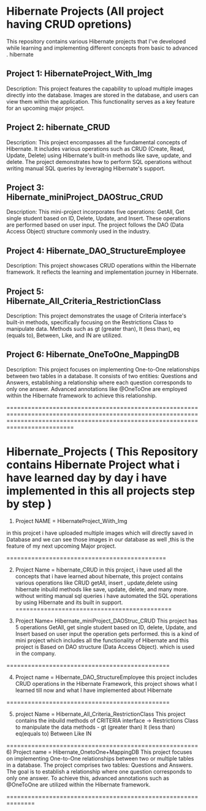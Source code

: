 # Hibernate Projects (All project having CRUD opretions)

This repository contains various Hibernate projects that I've developed while learning and implementing different concepts from  basic to advanced . hibernate

## Project 1: HibernateProject_With_Img

Description: This project features the capability to upload multiple images directly into the database. Images are stored in the database, and users can view them within the application. This functionality serves as a key feature for an upcoming major project.

## Project 2: hibernate_CRUD

Description: This project encompasses all the fundamental concepts of Hibernate. It includes various operations such as CRUD (Create, Read, Update, Delete) using Hibernate's built-in methods like save, update, and delete. The project demonstrates how to perform SQL operations without writing manual SQL queries by leveraging Hibernate's support.

## Project 3: Hibernate_miniProject_DAOStruc_CRUD

Description: This mini-project incorporates five operations: GetAll, Get single student based on ID, Delete, Update, and Insert. These operations are performed based on user input. The project follows the DAO (Data Access Object) structure commonly used in the industry.

## Project 4: Hibernate_DAO_StructureEmployee

Description: This project showcases CRUD operations within the Hibernate framework. It reflects the learning and implementation journey in Hibernate.

## Project 5: Hibernate_All_Criteria_RestrictionClass

Description: This project demonstrates the usage of Criteria interface's built-in methods, specifically focusing on the Restrictions Class to manipulate data. Methods such as gt (greater than), lt (less than), eq (equals to), Between, Like, and IN are utilized.

## Project 6: Hibernate_OneToOne_MappingDB

Description: This project focuses on implementing One-to-One relationships between two tables in a database. It consists of two entities: Questions and Answers, establishing a relationship where each question corresponds to only one answer. Advanced annotations like @OneToOne are employed within the Hibernate framework to achieve this relationship.

























=====================================================================================================================================================================================

# Hibernate_Projects ( This Repository contains Hibernate Project what i have learned day by day i have implemented in this all projects step by step ) 

1) Project NAME = HibernateProject_Wiith_Img

in this projcet i have uploaded multiple images which will directly saved in Database and we can see those images in our database as well ,this is the feature of my next upcoming Major project.

=============================================

 2) Project Name = hibernate_CRUD
 in this project, i have used all the concepts that i have learned about hibernate, this project contains various operations like CRUD getAll, insert , update,delete using hibernate inbuild methods like save, update, delete, and many 
 more. without writing  manual sql queries i have automated the SQL operations by using Hibernate and its built in support.
============================================

3)  Project Name= Hibernate_miniProject_DAOStruc_CRUD
   This project has 5 operations GetAll, get single student based on ID, delete, Update, and Insert based on user input the operation gets performed. this is a kind of mini project which includes all the functionality of Hibernate and this project is Based on DAO structure (Data Access Object). which is used in the company.
   
==============================================

4) Project name =  Hibernate_DAO_StructureEmployee
  this project includes CRUD operations in the Hibernate Framework, this project shows what I learned till now and what I have implemented about Hibernate

==============================================

5) project Name = Hibernate_All_Criteria_RestrictionClass
 This project contains the inbuild methods of CRITERIA interface -> Restrictions Class to manipulate the data 
methods - 
gt (greater than)
 lt (less than)
eq(equals to)
Between
Like
IN

======================================================
6) Project name = Hibernate_OnetoOne+MappingDB 
This project focuses on implementing One-to-One relationships between two or multiple tables in a database. The project comprises two tables: Questions and Answers. The goal is to establish a relationship where one question corresponds to only one answer. To achieve this, advanced annotations such as @OneToOne are utilized within the Hibernate framework.

==============================================================


